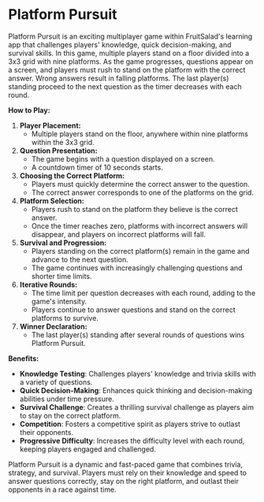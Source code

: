 # Platform Pursuit

Platform Pursuit is an exciting multiplayer game within FruitSalad's learning app that challenges players' knowledge, quick decision-making, and survival skills. In this game, multiple players stand on a floor divided into a 3x3 grid with nine platforms. As the game progresses, questions appear on a screen, and players must rush to stand on the platform with the correct answer. Wrong answers result in falling platforms. The last player(s) standing proceed to the next question as the timer decreases with each round.

**How to Play:**

1. **Player Placement:**
   * Multiple players stand on the floor, anywhere within nine platforms within the 3x3 grid.
2. **Question Presentation:**
   * The game begins with a question displayed on a screen.
   * A countdown timer of 10 seconds starts.
3. **Choosing the Correct Platform:**
   * Players must quickly determine the correct answer to the question.
   * The correct answer corresponds to one of the platforms on the grid.
4. **Platform Selection:**
   * Players rush to stand on the platform they believe is the correct answer.
   * Once the timer reaches zero, platforms with incorrect answers will disappear, and players on incorrect platforms will fall.
5. **Survival and Progression:**
   * Players standing on the correct platform(s) remain in the game and advance to the next question.
   * The game continues with increasingly challenging questions and shorter time limits.
6. **Iterative Rounds:**
   * The time limit per question decreases with each round, adding to the game's intensity.
   * Players continue to answer questions and stand on the correct platforms to survive.
7. **Winner Declaration:**
   * The last player(s) standing after several rounds of questions wins Platform Pursuit.

**Benefits:**

* **Knowledge Testing**: Challenges players' knowledge and trivia skills with a variety of questions.
* **Quick Decision-Making**: Enhances quick thinking and decision-making abilities under time pressure.
* **Survival Challenge**: Creates a thrilling survival challenge as players aim to stay on the correct platform.
* **Competition**: Fosters a competitive spirit as players strive to outlast their opponents.
* **Progressive Difficulty**: Increases the difficulty level with each round, keeping players engaged and challenged.

Platform Pursuit is a dynamic and fast-paced game that combines trivia, strategy, and survival. Players must rely on their knowledge and speed to answer questions correctly, stay on the right platform, and outlast their opponents in a race against time.
